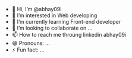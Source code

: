 - 👋 Hi, I’m @abhay09i
- 👀 I’m interested in Web developing
- 🌱 I’m currently learning Front-end developer
- 💞️ I’m looking to collaborate on ...
- 📫 How to reach me throung linkedin abhay09i
- 😄 Pronouns: ...
- ⚡ Fun fact: ...

<!---
abhay09i/abhay09i is a ✨ special ✨ repository because its `README.md` (this file) appears on your GitHub profile.
You can click the Preview link to take a look at your changes.
--->
